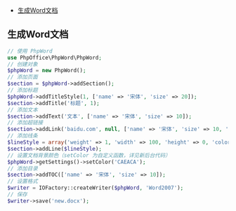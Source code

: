 <!-- MarkdownTOC levels="2,3" autolink="true" autoanchor="true" style="unordered" markdown_preview="gitlab" -->

- [生成Word文档](#%E7%94%9F%E6%88%90word%E6%96%87%E6%A1%A3)

<!-- /MarkdownTOC -->
<a id="%E7%94%9F%E6%88%90word%E6%96%87%E6%A1%A3"></a>
## 生成Word文档
```php
// 使用 PhpWord
use PhpOffice\PhpWord\PhpWord;
// 创建对象
$phpWord = new PhpWord();
// 添加页面
$section = $phpWord->addSection();
// 添加标题
$phpWord->addTitleStyle(1, ['name' => '宋体', 'size' => 20]);
$section->addTitle('标题', 1);
// 添加文本
$section->addText('文本', ['name' => '宋体', 'size' => 10]);
// 添加超链接
$section->addLink('baidu.com', null, ['name' => '宋体', 'size' => 10, 'color' => '0000FF', 'underline' => 'single']);
// 添加线条
$lineStyle = array('weight' => 1, 'width' => 100, 'height' => 0, 'color' => 635552);
$section->addLine($lineStyle);
// 设置文档背景颜色（setColor 为自定义函数，详见新后台代码）
$phpWord->getSettings()->setColor('CAEACA');
// 添加目录
$section->addTOC(['name' => '宋体', 'size' => 10]);
// 设置格式
$writer = IOFactory::createWriter($phpWord, 'Word2007');
// 保存
$writer->save('new.docx');
```